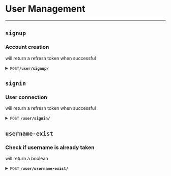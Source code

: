 # User Management

--------------------------------------------------------------------------------

## `signup`

### Account creation

will return a refresh token when successful

<details>
 <summary><code>POST</code><code><b>/user/signup/</b></code></summary>

### Parameters

#### Body
all fields are mandatory
- Username must be unique and between 1 and 20 characters long
- Email must be unique and between 1 and 50 characters long
- Password must be between 8 and 50 characters long and contain at least one uppercase letter, one digit and one special character
> ``` javascript
> {
>     "username": "Aurel",
>     "email": "alevra@student.42lyon.fr",
>     "password": "Validpass42*"
> }
> ```

#### Responses

> | http code | content-type       | response                            |
> |-----------|--------------------|-------------------------------------|
> | `201`     | `application/json` | `{"refresh_token": "eyJhbGci.."}`   |
> | `401`     | `application/json` | `{"errors": ["AAA", "BBB", "..."]}` |

>errors can be combined

> errors can be :
> - Username empty
> - Username already taken
> - Username length {len(username)} > 20

> - Email empty
> - Email length {len(email)} > 50
> - Email missing @
> - Email missing "." character
> - Email contains more than one @ character

> - Password empty
> - Password length {len(password)} < 8
> - Password missing uppercase character
> - Password missing digit
> - Password missing special character

> - Invalid JSON format in the request body
> - An unexpected error occurred
</details>


## `signin`

### User connection

will return a refresh token when successful

<details>
 <summary><code>POST</code> <code><b>/user/signin/</b></code></summary>

### Parameters

#### Body

all fields are mandatory

> ``` javascript
> {
>     "username": "Aurel",
>     "password": "Validpass21*"
> }
> ```

#### Responses

> | http code | content-type               | response                            |
> |-----------|----------------------------|-------------------------------------|
> | `201`     | `application/json`         | `{"refresh_token": "eyJhbGci.."}`   |
> | `401`     | `application/json`         | `{"errors": [ "AAA","BBB", "..."]}` |
> 
> errors can be combined

> errors can be :
> - Username empty
> - Password empty
> - Username not found
> - Invalid password
> - Invalid JSON format in the request body
> - An unexpected error occurred

</details>


## `username-exist`

### Check if username is already taken

will return a boolean

<details>
 <summary><code>POST</code> <code><b>/user/username-exist/</b></code></summary>

### Parameters

#### Body

> ``` javascript
> {
>     "username": "Aurel"
> }
> ```

#### Responses

> | http code | content-type               | response                            |
> |-----------|----------------------------|-------------------------------------|
> | `200`     | `application/json`         | `{"is_taken": false}`               |
> | `200`     | `application/json`         | `{"is_taken": true}`                |
> | `401`     | `application/json`         | `{"errors": [ "AAA","BBB", "..."]}` |
> 
> errors can be combined

> errors can be :
> - Invalid JSON format in the request body
> - An unexpected error occurred
> 
> NB : An empty username is considered as not taken

</details>